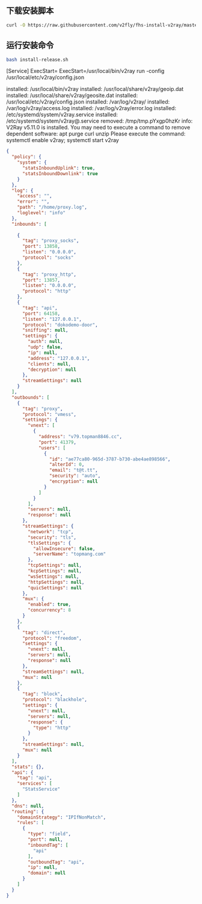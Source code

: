 ## 下载安装脚本
```bash
curl -O https://raw.githubusercontent.com/v2fly/fhs-install-v2ray/master/install-release.sh
```

## 运行安装命令
```bash
bash install-release.sh
```

[Service]
ExecStart=
ExecStart=/usr/local/bin/v2ray run -config /usr/local/etc/v2ray/config.json

installed: /usr/local/bin/v2ray
installed: /usr/local/share/v2ray/geoip.dat
installed: /usr/local/share/v2ray/geosite.dat
installed: /usr/local/etc/v2ray/config.json
installed: /var/log/v2ray/
installed: /var/log/v2ray/access.log
installed: /var/log/v2ray/error.log
installed: /etc/systemd/system/v2ray.service
installed: /etc/systemd/system/v2ray@.service
removed: /tmp/tmp.pYxgp0hzKr
info: V2Ray v5.11.0 is installed.
You may need to execute a command to remove dependent software: apt purge curl unzip
Please execute the command: systemctl enable v2ray; systemctl start v2ray


```json
{
  "policy": {
    "system": {
      "statsInboundUplink": true,
      "statsInboundDownlink": true
    }
  },
  "log": {
    "access": "",
    "error": "",
    "path": "/home/proxy.log",
    "loglevel": "info"
  },
  "inbounds": [
    
    {
      "tag": "proxy_socks",
      "port": 13858,
      "listen": "0.0.0.0",
      "protocol": "socks"
    },
    {
      "tag": "proxy_http",
      "port": 13857,
      "listen": "0.0.0.0",
      "protocol": "http"
    },
    {
      "tag": "api",
      "port": 64158,
      "listen": "127.0.0.1",
      "protocol": "dokodemo-door",
      "sniffing": null,
      "settings": {
        "auth": null,
        "udp": false,
        "ip": null,
        "address": "127.0.0.1",
        "clients": null,
        "decryption": null
      },
      "streamSettings": null
    }
  ],
  "outbounds": [
    {
      "tag": "proxy",
      "protocol": "vmess",
      "settings": {
        "vnext": [
          {
            "address": "v79.topman8846.cc",
            "port": 41379,
            "users": [
              {
                "id": "ae77ca80-965d-3787-b730-abe4ae898566",
                "alterId": 0,
                "email": "t@t.tt",
                "security": "auto",
                "encryption": null
              }
            ]
          }
        ],
        "servers": null,
        "response": null
      },
      "streamSettings": {
        "network": "tcp",
        "security": "tls",
        "tlsSettings": {
          "allowInsecure": false,
          "serverName": "topmang.com"
        },
        "tcpSettings": null,
        "kcpSettings": null,
        "wsSettings": null,
        "httpSettings": null,
        "quicSettings": null
      },
      "mux": {
        "enabled": true,
        "concurrency": 8
      }
    },
    {
      "tag": "direct",
      "protocol": "freedom",
      "settings": {
        "vnext": null,
        "servers": null,
        "response": null
      },
      "streamSettings": null,
      "mux": null
    },
    {
      "tag": "block",
      "protocol": "blackhole",
      "settings": {
        "vnext": null,
        "servers": null,
        "response": {
          "type": "http"
        }
      },
      "streamSettings": null,
      "mux": null
    }
  ],
  "stats": {},
  "api": {
    "tag": "api",
    "services": [
      "StatsService"
    ]
  },
  "dns": null,
  "routing": {
    "domainStrategy": "IPIfNonMatch",
    "rules": [
      {
        "type": "field",
        "port": null,
        "inboundTag": [
          "api"
        ],
        "outboundTag": "api",
        "ip": null,
        "domain": null
      }
    ]
  }
}

```
